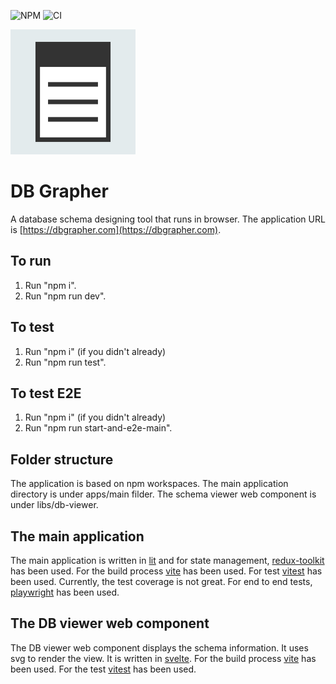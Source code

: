 ![NPM](https://img.shields.io/npm/l/db-viewer-component.svg)
![CI](https://github.com/ayeressian/dbgrapher/workflows/CI/badge.svg) 

<img  src="https://raw.githubusercontent.com/ayeressian/dbgrapher/master/apps/main/asset/icon-app.svg"  alt="drawing"  width="200"/>

# DB Grapher
A database schema designing tool that runs in browser. The application URL is [https://dbgrapher.com](https://dbgrapher.com).

## To run
1. Run "npm i".
2. Run "npm run dev".  

## To test
1. Run "npm i" (if you didn't already)
2. Run "npm run test".  

## To test E2E
1. Run "npm i" (if you didn't already)
2. Run "npm run start-and-e2e-main".  

## Folder structure
The application is based on npm workspaces. The main application directory is under apps/main filder. The schema viewer web component is under libs/db-viewer.  

## The main application
The main application is written in [lit](https://lit.dev/) and for state management, [redux-toolkit](https://redux-toolkit.js.org/) has been used. For the build process [vite](https://vitejs.dev/) has been used. For test [vitest](https://vitest.dev/) has been used. Currently, the test coverage is not great. For end to end tests, [playwright](https://playwright.dev/) has been used.  

## The DB viewer web component
The DB viewer web component displays the schema information. It uses svg to render the view. It is written in [svelte](https://svelte.dev/). For the build process [vite](https://vitejs.dev/) has been used. For the test [vitest](https://vitest.dev/) has been used.
